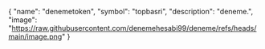 {
  "name": "denemetoken",
  "symbol": "topbasri",
  "description": "deneme.",
  "image": "https://raw.githubusercontent.com/denemehesabi99/deneme/refs/heads/main/image.png"
}
